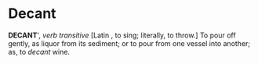 # Decant

**DECANT**', _verb transitive_ \[Latin , to sing; literally, to throw.\] To pour off gently, as liquor from its sediment; or to pour from one vessel into another; as, to _decant_ wine.